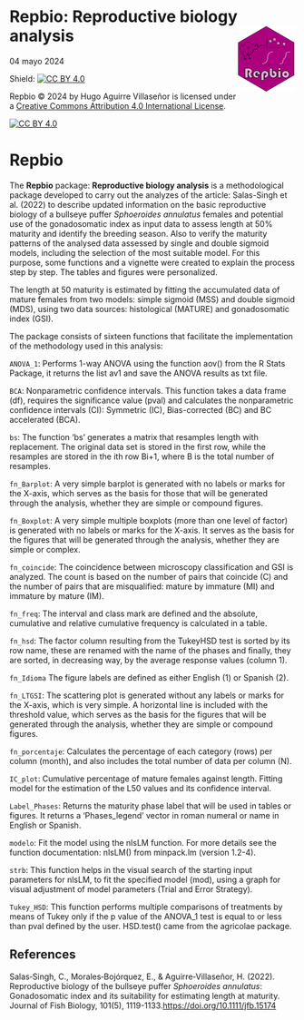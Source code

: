 Repbio: Reproductive biology analysis
<img src='images/Repbio.png' align='right' height='20%' width='20%'/>
================
04 mayo 2024

<!-- README.md is generated from README.Rmd. Please edit that file -->

Shield: [![CC BY
4.0](https://img.shields.io/badge/License-CC%20BY%204.0-lightgrey.svg)](http://creativecommons.org/licenses/by/4.0/)

Repbio © 2024 by Hugo Aguirre Villaseñor is licensed under a [Creative
Commons Attribution 4.0 International
License](http://creativecommons.org/licenses/by/4.0/).

[![CC BY
4.0](https://i.creativecommons.org/l/by/4.0/88x31.png)](http://creativecommons.org/licenses/by/4.0/)

# Repbio

The **Repbio** package: **Reproductive biology analysis** is a
methodological package developed to carry out the analyzes of the
article: Salas-Singh et al. (2022) to describe updated information on
the basic reproductive biology of a bullseye puffer *Sphoeroides
annulatus* females and potential use of the gonadosomatic index as input
data to assess length at 50% maturity and identify the breeding season.
Also to verify the maturity patterns of the analysed data assessed by
single and double sigmoid models, including the selection of the most
suitable model. For this purpose, some functions and a vignette were
created to explain the process step by step. The tables and figures were
personalized.

The length at 50 maturity is estimated by fitting the accumulated data
of mature females from two models: simple sigmoid (MSS) and double
sigmoid (MDS), using two data sources: histological (MATURE) and
gonadosomatic index (GSI).

The package consists of sixteen functions that facilitate the
implementation of the methodology used in this analysis:

`ANOVA_1`: Performs 1-way ANOVA using the function aov() from the R
Stats Package, it returns the list av1 and save the ANOVA results as txt
file.

`BCA`: Nonparametric confidence intervals. This function takes a data
frame (df), requires the significance value (pval) and calculates the
nonparametric confidence intervals (CI): Symmetric (IC), Bias-corrected
(BC) and BC accelerated (BCA).

`bs`: The function ‘bs’ generates a matrix that resamples length with
replacement. The original data set is stored in the first row, while the
resamples are stored in the ith row Bi+1, where B is the total number of
resamples.

`fn_Barplot`: A very simple barplot is generated with no labels or marks
for the X-axis, which serves as the basis for those that will be
generated through the analysis, whether they are simple or compound
figures.

`fn_Boxplot`: A very simple multiple boxplots (more than one level of
factor) is generated with no labels or marks for the X-axis. It serves
as the basis for the figures that will be generated through the
analysis, whether they are simple or complex.

`fn_coincide`: The coincidence between microscopy classification and GSI
is analyzed. The count is based on the number of pairs that coincide (C)
and the number of pairs that are misqualified: mature by immature (MI)
and immature by mature (IM).

`fn_freq`: The interval and class mark are defined and the absolute,
cumulative and relative cumulative frequency is calculated in a table.

`fn_hsd`: The factor column resulting from the TukeyHSD test is sorted
by its row name, these are renamed with the name of the phases and
finally, they are sorted, in decreasing way, by the average response
values (column 1).

`fn_Idioma` The figure labels are defined as either English (1) or
Spanish (2).

`fn_LTGSI`: The scattering plot is generated without any labels or marks
for the X-axis, which is very simple. A horizontal line is included with
the threshold value, which serves as the basis for the figures that will
be generated through the analysis, whether they are simple or compound
figures.

`fn_porcentaje`: Calculates the percentage of each category (rows) per
column (month), and also includes the total number of data per column
(N).

`IC_plot`: Cumulative percentage of mature females against length.
Fitting model for the estimation of the L50 values and its confidence
interval.

`Label_Phases`: Returns the maturity phase label that will be used in
tables or figures. It returns a ‘Phases_legend’ vector in roman numeral
or name in English or Spanish.

`modelo`: Fit the model using the nlsLM function. For more details see
the function documentation: nlsLM() from minpack.lm (version 1.2-4).

`strb`: This function helps in the visual search of the starting input
parameters for nlsLM, to fit the specified model (mod), using a graph
for visual adjustment of model parameters (Trial and Error Strategy).

`Tukey_HSD`: This function performs multiple comparisons of treatments
by means of Tukey only if the p value of the ANOVA_1 test is equal to or
less than pval defined by the user. HSD.test() came from the agricolae
package.

## References

Salas‐Singh, C., Morales‐Bojórquez, E., & Aguirre‐Villaseñor, H. (2022).
Reproductive biology of the bullseye puffer *Sphoeroides annulatus*:
Gonadosomatic index and its suitability for estimating length at
maturity. Journal of Fish Biology, 101(5),
1119-1133.https://doi.org/10.1111/jfb.15174
